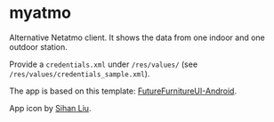 # myatmo
Alternative Netatmo client. It shows the data from one indoor and one outdoor station.

Provide a `credentials.xml` under `/res/values/` (see `/res/values/credentials_sample.xml`).

The app is based on this template: [FutureFurnitureUI-Android](https://github.com/Shashank02051997/FutureFurnitureUI-Android).

App icon by [Sihan Liu](https://www.iconfinder.com/iconsets/weather-color-2).